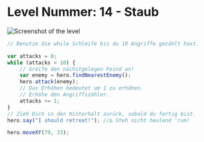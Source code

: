 # Level Nummer: 14 - Staub

![Screenshot of the level](welt3-level14.png)

```js
// Benutze die while Schleife bis du 10 Angriffe gezählt hast.

var attacks = 0;
while (attacks < 10) {
    // Greife den nächstgelegen Feind an!
    var enemy = hero.findNearestEnemy();
    hero.attack(enemy);
    // Das Erhöhen bedeutet um 1 zu erhöhen.
    // Erhöhe den Angriffszähler.
    attacks += 1;
}
// Zieh Dich in den Hinterhalt zurück, sobald du fertig bist.
hero.say("I should retreat!"); //∆ Steh nicht heulend 'rum!

hero.moveXY(79, 33);
```